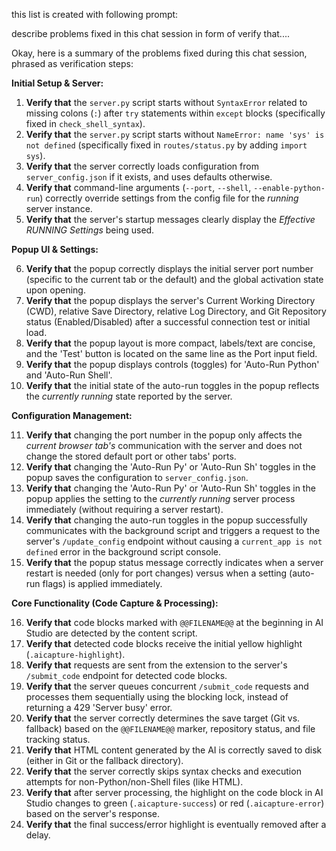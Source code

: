 this list is created with following prompt:

describe problems fixed in this chat session in form of verify that....

Okay, here is a summary of the problems fixed during this chat session, phrased as verification steps:

**Initial Setup & Server:**

1.  **Verify that** the `server.py` script starts without `SyntaxError` related to missing colons (`:`) after `try` statements within `except` blocks (specifically fixed in `check_shell_syntax`).
2.  **Verify that** the `server.py` script starts without `NameError: name 'sys' is not defined` (specifically fixed in `routes/status.py` by adding `import sys`).
3.  **Verify that** the server correctly loads configuration from `server_config.json` if it exists, and uses defaults otherwise.
4.  **Verify that** command-line arguments (`--port`, `--shell`, `--enable-python-run`) correctly override settings from the config file for the *running* server instance.
5.  **Verify that** the server's startup messages clearly display the *Effective RUNNING Settings* being used.

**Popup UI & Settings:**

6.  **Verify that** the popup correctly displays the initial server port number (specific to the current tab or the default) and the global activation state upon opening.
7.  **Verify that** the popup displays the server's Current Working Directory (CWD), relative Save Directory, relative Log Directory, and Git Repository status (Enabled/Disabled) after a successful connection test or initial load.
8.  **Verify that** the popup layout is more compact, labels/text are concise, and the 'Test' button is located on the same line as the Port input field.
9.  **Verify that** the popup displays controls (toggles) for 'Auto-Run Python' and 'Auto-Run Shell'.
10. **Verify that** the initial state of the auto-run toggles in the popup reflects the *currently running* state reported by the server.

**Configuration Management:**

11. **Verify that** changing the port number in the popup only affects the *current browser tab's* communication with the server and does not change the stored default port or other tabs' ports.
12. **Verify that** changing the 'Auto-Run Py' or 'Auto-Run Sh' toggles in the popup saves the configuration to `server_config.json`.
13. **Verify that** changing the 'Auto-Run Py' or 'Auto-Run Sh' toggles in the popup applies the setting to the *currently running* server process immediately (without requiring a server restart).
14. **Verify that** changing the auto-run toggles in the popup successfully communicates with the background script and triggers a request to the server's `/update_config` endpoint without causing a `current_app is not defined` error in the background script console.
15. **Verify that** the popup status message correctly indicates when a server restart is needed (only for port changes) versus when a setting (auto-run flags) is applied immediately.

**Core Functionality (Code Capture & Processing):**

16. **Verify that** code blocks marked with `@@FILENAME@@` at the beginning in AI Studio are detected by the content script.
17. **Verify that** detected code blocks receive the initial yellow highlight (`.aicapture-highlight`).
18. **Verify that** requests are sent from the extension to the server's `/submit_code` endpoint for detected code blocks.
19. **Verify that** the server queues concurrent `/submit_code` requests and processes them sequentially using the blocking lock, instead of returning a 429 'Server busy' error.
20. **Verify that** the server correctly determines the save target (Git vs. fallback) based on the `@@FILENAME@@` marker, repository status, and file tracking status.
21. **Verify that** HTML content generated by the AI is correctly saved to disk (either in Git or the fallback directory).
22. **Verify that** the server correctly skips syntax checks and execution attempts for non-Python/non-Shell files (like HTML).
23. **Verify that** after server processing, the highlight on the code block in AI Studio changes to green (`.aicapture-success`) or red (`.aicapture-error`) based on the server's response.
24. **Verify that** the final success/error highlight is eventually removed after a delay.


